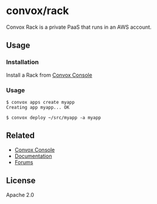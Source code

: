 # convox/rack

Convox Rack is a private PaaS that runs in an AWS account.

## Usage

### Installation

Install a Rack from [Convox Console](https://console.convox.com)

### Usage

```
$ convox apps create myapp
Creating app myapp... OK

$ convox deploy ~/src/myapp -a myapp
```

## Related

* [Convox Console](https://console.convox.com)
* [Documentation](https://docs.convox.com)
* [Forums](https://community.convox.com)

## License

Apache 2.0
